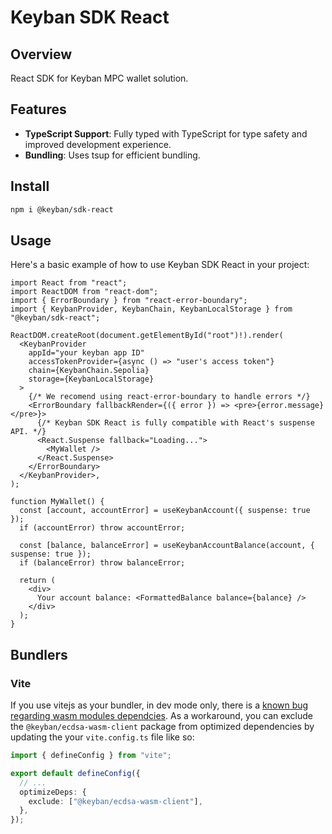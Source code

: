 # Keyban SDK React

## Overview

React SDK for Keyban MPC wallet solution.

## Features

- **TypeScript Support**: Fully typed with TypeScript for type safety and improved development experience.
- **Bundling**: Uses tsup for efficient bundling.

## Install

```sh
npm i @keyban/sdk-react
```

## Usage

Here's a basic example of how to use Keyban SDK React in your project:

```tsx
import React from "react";
import ReactDOM from "react-dom";
import { ErrorBoundary } from "react-error-boundary";
import { KeybanProvider, KeybanChain, KeybanLocalStorage } from "@keyban/sdk-react";

ReactDOM.createRoot(document.getElementById("root")!).render(
  <KeybanProvider
    appId="your keyban app ID"
    accessTokenProvider={async () => "user's access token"}
    chain={KeybanChain.Sepolia}
    storage={KeybanLocalStorage}
  >
    {/* We recomend using react-error-boundary to handle errors */}
    <ErrorBoundary fallbackRender={({ error }) => <pre>{error.message}</pre>}>
      {/* Keyban SDK React is fully compatible with React's suspense API. */}
      <React.Suspense fallback="Loading...">
        <MyWallet />
      </React.Suspense>
    </ErrorBoundary>
  </KeybanProvider>,
);

function MyWallet() {
  const [account, accountError] = useKeybanAccount({ suspense: true });
  if (accountError) throw accountError;

  const [balance, balanceError] = useKeybanAccountBalance(account, { suspense: true });
  if (balanceError) throw balanceError;

  return (
    <div>
      Your account balance: <FormattedBalance balance={balance} />
    </div>
  );
}
```

## Bundlers

### Vite

If you use vitejs as your bundler, in dev mode only, there is a [known bug regarding wasm modules dependcies](https://github.com/vitejs/vite/issues/8427).
As a workaround, you can exclude the `@keyban/ecdsa-wasm-client` package from optimized dependencies by updating the your `vite.config.ts` file like so:

```ts
import { defineConfig } from "vite";

export default defineConfig({
  // ...
  optimizeDeps: {
    exclude: ["@keyban/ecdsa-wasm-client"],
  },
});
```
